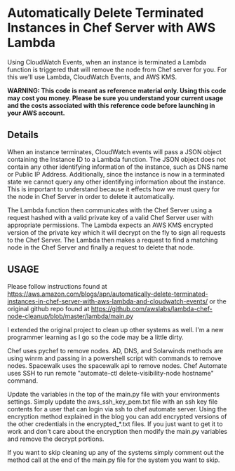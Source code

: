 # Automatically Delete Terminated Instances in Chef Server with AWS Lambda
Using CloudWatch Events, when an instance is terminated a Lambda function is triggered that will remove the node from Chef server for you.  For this we'll use Lambda, CloudWatch Events, and AWS KMS.

**WARNING:  This code is meant as reference material only.  Using this code may cost you money.  Please be sure you understand your current usage and the costs associated with this reference code before launching in your AWS account.**

## Details
When an instance terminates, CloudWatch events will pass a JSON object containing the Instance ID to a Lambda function.  The JSON object does not contain any other identifying information of the instance, such as DNS name or Public IP Address.  Additionally, since the instance is now in a terminated state we cannot query any other identifying information about the instance.  This is important to understand because it effects how we must query for the node in Chef Server in order to delete it automatically.

The Lambda function then communicates with the Chef Server using a request hashed with a valid private key of a valid Chef Server user with appropriate permissions.  The Lambda expects an AWS KMS encrypted version of the private key which it will decrypt on the fly to sign all requests to the Chef Server.  The Lambda then makes a request to find a matching node in the Chef Server and finally a request to delete that node.

## USAGE
Please follow instructions found at https://aws.amazon.com/blogs/apn/automatically-delete-terminated-instances-in-chef-server-with-aws-lambda-and-cloudwatch-events/
or the original github repo found at https://github.com/awslabs/lambda-chef-node-cleanup/blob/master/lambda/main.py

I extended the original project to clean up other systems as well. I'm a new programmer learning as I go so the code may be a little dirty.

Chef uses pychef to remove nodes.
AD, DNS, and Solarwinds methods are using winrm and passing in a powershell script with commands to remove nodes.
Spacewalk uses the spacewalk api to remove nodes.
Chef Automate uses SSH to run remote "automate-ctl delete-visibility-node hostname" command.

Update the variables in the top of the main.py file with your environments settings.
Simply update the aws_ssh_key_pem.txt file with an ssh key file contents for a user that can login via ssh to chef automate server.
Using the encryption method explained in the blog you can add encrypted versions of the other credentials in the encrypted_*.txt files.
If you just want to get it to work and don't care about the encryption then modify the main.py variables and remove the decrypt portions.

If you want to skip cleaning up any of the systems simply comment out the method call at the end of the main.py file for the system you want to skip.
